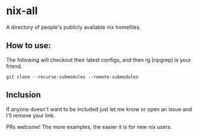 # nix-all

A directory of people's publicly available nix homefiles.

## How to use:

The following will checkout their latest configs, and then rg (ripgrep) is your friend.

```
git clone --recurse-submodules --remote-submodules
```


## Inclusion

If anyone doesn't want to be included just let me know or open an issue and I'll remove your link.

PRs welcome! The more examples, the easier it is for new nix users.
